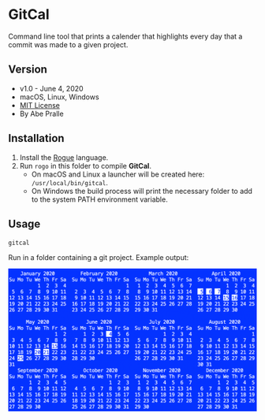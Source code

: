 # GitCal
Command line tool that prints a calender that highlights every day that a commit was made to a given project.

## Version
- v1.0 - June 4, 2020
- macOS, Linux, Windows
- [MIT License](LICENSE)
- By Abe Pralle

## Installation
1. Install the [Rogue](https://github.com/AbePralle/Rogue) language.
2. Run `rogo` in this folder to compile **GitCal**.
    - On macOS and Linux a launcher will be created here: `/usr/local/bin/gitcal`.
    - On Windows the build process will print the necessary folder to add to the system PATH environment variable.

## Usage

    gitcal

Run in a folder containing a git project. Example output:

![](Media/GitCal.png)

